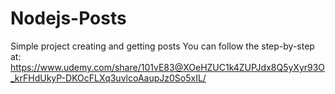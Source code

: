 # Nodejs-Posts
Simple project creating and getting posts
You can follow the step-by-step at:
https://www.udemy.com/share/101vE83@XOeHZUC1k4ZUPJdx8Q5yXyr93O_krFHdUkyP-DKOcFLXq3uvlcoAaupJz0So5xIL/
